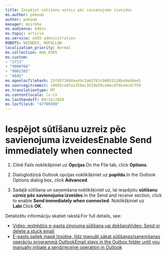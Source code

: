 ```yaml
---
title: Iespējot sūtīšanu uzreiz pēc savienojuma izveides
ms.author: pebaum
author: pebaum
manager: mnirkhe
ms.audience: Admin
ms.topic: article
ms.service: o365-administration
ROBOTS: NOINDEX, NOFOLLOW
localization_priority: Normal
ms.collection: Adm_O365
ms.custom:
- "2713"
- "9000768"
- "9002385"
- "4645"
ms.openlocfilehash: 25f0573d40ae49c2a62f63c9d655118ba9eddee5
ms.sourcegitcommit: c6692ce0fa1358ec3529e59ca0ecdfdea4cdc759
ms.translationtype: MT
ms.contentlocale: lv-LV
ms.lasthandoff: 09/14/2020
ms.locfileid: "47709590"
---
```

# <a name="enable-send-immediately-when-connected"></a><span data-ttu-id="1b7af-102">Iespējot sūtīšanu uzreiz pēc savienojuma izveides</span><span class="sxs-lookup"><span data-stu-id="1b7af-102">Enable Send immediately when connected</span></span>
 
1. <span data-ttu-id="1b7af-103">Cilnē Fails noklikšķiniet uz **Opcijas**.</span><span class="sxs-lookup"><span data-stu-id="1b7af-103">On the File tab, click **Options**.</span></span>

2. <span data-ttu-id="1b7af-104">Dialoglodziņā Outlook opcijas noklikšķiniet uz **papildu**.</span><span class="sxs-lookup"><span data-stu-id="1b7af-104">In the Outlook Options dialog box, click **Advanced**.</span></span>

3. <span data-ttu-id="1b7af-105">Sadaļā sūtīšana un saņemšana noklikšķiniet uz, lai iespējotu **sūtīšanu uzreiz pēc savienojuma izveides**.</span><span class="sxs-lookup"><span data-stu-id="1b7af-105">In the Send and receive section, click to enable **Send immediately when connected**.</span></span> <span data-ttu-id="1b7af-106">Noklikšķiniet uz **Labi**.</span><span class="sxs-lookup"><span data-stu-id="1b7af-106">Click **OK**.</span></span>

<span data-ttu-id="1b7af-107">Detalizētu informāciju skatiet rakstā:</span><span class="sxs-lookup"><span data-stu-id="1b7af-107">For full details, see:</span></span>
- [<span data-ttu-id="1b7af-108">Video: iestrēdzis e-pasta ziņojuma sūtīšana vai dzēšana</span><span class="sxs-lookup"><span data-stu-id="1b7af-108">Video: Send or delete a stuck email</span></span>](https://support.office.com/article/Video-Send-or-delete-an-email-stuck-in-your-outbox-26d5d34a-4e5f-444a-a9e8-44db04a94dec) 
- [<span data-ttu-id="1b7af-109">E-pasts paliek mapē Izsūtne, līdz manuāli sākat sūtīšanas/saņemšanas operāciju programmā Outlook</span><span class="sxs-lookup"><span data-stu-id="1b7af-109">Email stays in the Outbox folder until you manually initiate a send/receive operation in Outlook</span></span>](https://support.microsoft.com/help/2797572/email-stays-in-the-outbox-folder-until-you-manually-initiate-a-send-re)
